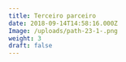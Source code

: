 ```yaml
---
title: Terceiro parceiro
date: 2018-09-14T14:58:16.000Z
Image: /uploads/path-23-1-.png
weight: 3
draft: false
---
```


